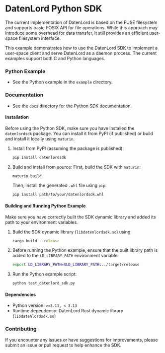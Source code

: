 # DatenLord Python SDK

The current implementation of DatenLord is based on the FUSE filesystem and supports basic POSIX API for file operations. While this approach may introduce some overhead for data transfer, it still provides an efficient user-space filesystem interface.

This example demonstrates how to use the DatenLord SDK to implement a user-space client and serve DatenLord as a daemon process. The current examples support both C and Python languages.

### Python Example

- See the Python example in the `example` directory.

### Documentation

- See the `docs` directory for the Python SDK documentation.

#### Installation
Before using the Python SDK, make sure you have installed the `datenlordsdk` package. You can install it from PyPI (if published) or build and install it locally using `maturin`.

1. Install from PyPI (assuming the package is published):
   ```bash
   pip install datenlordsdk
   ```

2. Build and install from source:
   First, build the SDK with `maturin`:
   ```bash
   maturin build
   ```
   Then, install the generated `.whl` file using `pip`:
   ```bash
   pip install path/to/your/datenlordsdk.whl
   ```

#### Building and Running Python Example
Make sure you have correctly built the SDK dynamic library and added its path to your environment variables.

1. Build the SDK dynamic library (`libdatenlordsdk.so`) using:
   ```bash
   cargo build --release
   ```

2. Before running the Python example, ensure that the built library path is added to the `LD_LIBRARY_PATH` environment variable:
   ```bash
   export LD_LIBRARY_PATH=$LD_LIBRARY_PATH:../target/release
   ```

3. Run the Python example script:
   ```bash
   python test_datenlord_sdk.py
   ```

#### Dependencies

- Python version: `>=3.11, < 3.13`
- Runtime dependency: DatenLord Rust dynamic library (`libdatenlordsdk.so`)

### Contributing
If you encounter any issues or have suggestions for improvements, please submit an issue or pull request to help enhance the SDK.